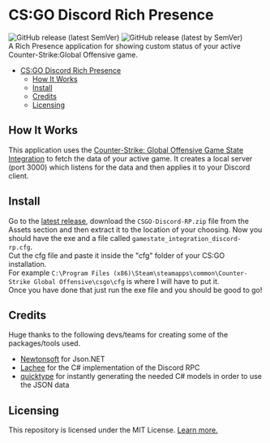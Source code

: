 # CS:GO Discord Rich Presence  
![GitHub release (latest SemVer)](https://img.shields.io/github/v/release/Retr0-01/CSGO-Discord-RP?sort=semver)
![GitHub release (latest by SemVer)](https://img.shields.io/github/downloads/Retr0-01/CSGO-Discord-RP/latest/total?sort=semver)  
A Rich Presence application for showing custom status of your active Counter-Strike:Global Offensive game.

- [CS:GO Discord Rich Presence](#csgo-discord-rich-presence)
	- [How It Works](#how-it-works)
	- [Install](#install)
	- [Credits](#credits)
	- [Licensing](#licensing)

## How It Works
This application uses the [Counter-Strike: Global Offensive Game State Integration](https://developer.valvesoftware.com/wiki/Counter-Strike:_Global_Offensive_Game_State_Integration) to fetch the data of your active game. It creates a local server (port 3000) which listens for the data and then applies it to your Discord client.

## Install
Go to the [latest release](https://github.com/Retr0-01/CSGO-Discord-RP/releases/latest), download the ``CSGO-Discord-RP.zip`` file from the Assets section and then extract it to the location of your choosing. Now you should have the exe and a file called ``gamestate_integration_discord-rp.cfg``.  
Cut the cfg file and paste it inside the "cfg" folder of your CS:GO installation.  
For example ``C:\Program Files (x86)\Steam\steamapps\common\Counter-Strike Global Offensive\csgo\cfg`` is where I will have to put it.  
Once you have done that just run the exe file and you should be good to go!

## Credits
Huge thanks to the following devs/teams for creating some of the packages/tools used.  
- [Newtonsoft](https://www.newtonsoft.com/json) for Json.NET
- [Lachee](https://github.com/Lachee/discord-rpc-csharp) for the C# implementation of the Discord RPC
- [quicktype](https://quicktype.io/csharp) for instantly generating the needed C# models in order to use the JSON data

## Licensing  
This repository is licensed under the MIT License. [Learn more.](https://github.com/Retr0-01/CSGO-Discord-RP/blob/main/LICENSE.md)
